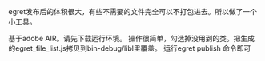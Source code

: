 ﻿egret发布后的体积很大，有些不需要的文件完全可以不打包进去。所以做了一个小工具。

基于adobe AIR。请先下载运行环境。
操作很简单，勾选掉没用到的类。把生成的egret_file_list.js拷贝到bin-debug/libl里覆盖。
运行egret publish 命令即可